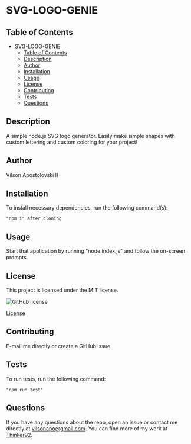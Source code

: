 # SVG-LOGO-GENIE

## Table of Contents
- [SVG-LOGO-GENIE](#svg-logo-genie)
  - [Table of Contents](#table-of-contents)
  - [Description](#description)
  - [Author](#author)
  - [Installation](#installation)
  - [Usage](#usage)
  - [License](#license)
  - [Contributing](#contributing)
  - [Tests](#tests)
  - [Questions](#questions)

## Description
A simple node.js SVG logo generator. Easily make simple shapes with custom lettering and custom coloring for your project!  


## Author
Vilson Apostolovski II

## Installation
To install necessary dependencies, run the following command(s):
```
"npm i" after cloning
```

## Usage
Start that application by running "node index.js" and follow the on-screen prompts


## License

This project is licensed under the MIT license.

![GitHub license](https://img.shields.io/badge/license-MIT-blue.svg)


[License](https://opensource.org/licenses/MIT)
 

## Contributing
E-mail me directly or create a GitHub issue

## Tests
To run tests, run the following command:
```
"npm run test"
```

## Questions
If you have any questions about the repo, open an issue or contact me directly at vilsonapo@gmail.com. You can find more of my work at [Thinker92](https://github.com/Thinker92).


